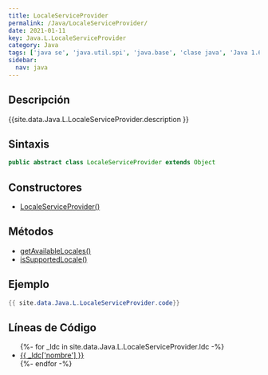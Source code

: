 ```yaml
---
title: LocaleServiceProvider
permalink: /Java/LocaleServiceProvider/
date: 2021-01-11
key: Java.L.LocaleServiceProvider
category: Java
tags: ['java se', 'java.util.spi', 'java.base', 'clase java', 'Java 1.6']
sidebar: 
  nav: java
---
```


## Descripción
{{site.data.Java.L.LocaleServiceProvider.description }}

## Sintaxis
~~~java
public abstract class LocaleServiceProvider extends Object
~~~

## Constructores
* [LocaleServiceProvider()](/Java/LocaleServiceProvider/LocaleServiceProvider/)

## Métodos
* [getAvailableLocales()](/Java/LocaleServiceProvider/getAvailableLocales)
* [isSupportedLocale()](/Java/LocaleServiceProvider/isSupportedLocale)

## Ejemplo
~~~java
{{ site.data.Java.L.LocaleServiceProvider.code}}
~~~

## Líneas de Código
<ul>
{%- for _ldc in site.data.Java.L.LocaleServiceProvider.ldc -%}
   <li>
       <a href="{{_ldc['url'] }}">{{ _ldc['nombre'] }}</a>
   </li>
{%- endfor -%}
</ul>
